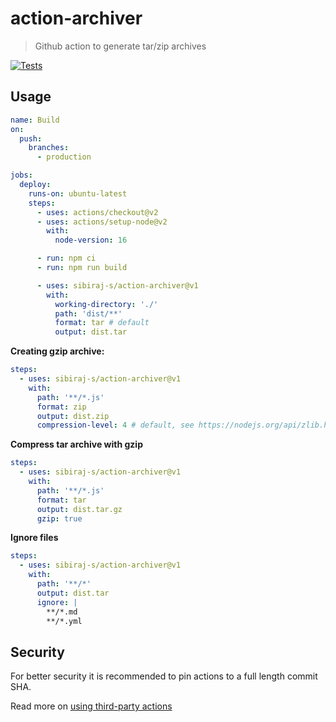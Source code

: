# action-archiver

> Github action to generate tar/zip archives

[![Tests](https://github.com/sibiraj-s/action-archiver/actions/workflows/test.yml/badge.svg)](https://github.com/sibiraj-s/action-archiver/actions/workflows/test.yml)

## Usage

```yml
name: Build
on:
  push:
    branches:
      - production

jobs:
  deploy:
    runs-on: ubuntu-latest
    steps:
      - uses: actions/checkout@v2
      - uses: actions/setup-node@v2
        with:
          node-version: 16

      - run: npm ci
      - run: npm run build

      - uses: sibiraj-s/action-archiver@v1
        with:
          working-directory: './'
          path: 'dist/**'
          format: tar # default
          output: dist.tar
```

**Creating gzip archive:**

```yml
steps:
  - uses: sibiraj-s/action-archiver@v1
    with:
      path: '**/*.js'
      format: zip
      output: dist.zip
      compression-level: 4 # default, see https://nodejs.org/api/zlib.html#class-options
```

**Compress tar archive with gzip**

```yml
steps:
  - uses: sibiraj-s/action-archiver@v1
    with:
      path: '**/*.js'
      format: tar
      output: dist.tar.gz
      gzip: true
```

**Ignore files**

```yml
steps:
  - uses: sibiraj-s/action-archiver@v1
    with:
      path: '**/*'
      output: dist.tar
      ignore: |
        **/*.md
        **/*.yml
```

## Security

For better security it is recommended to pin actions to a full length commit SHA.

Read more on [using third-party actions](https://docs.github.com/en/actions/learn-github-actions/security-hardening-for-github-actions#using-third-party-actions)
